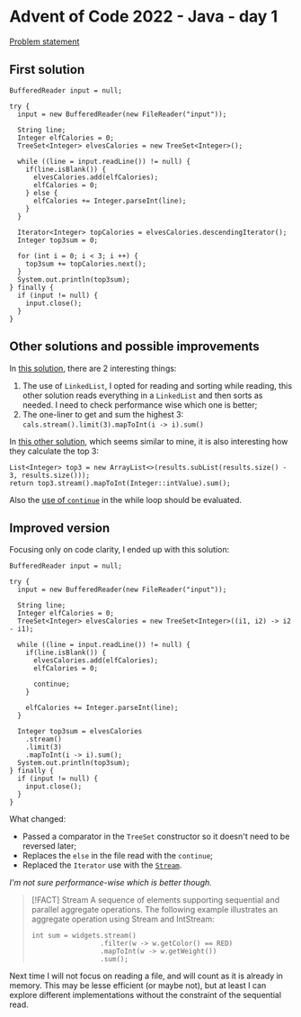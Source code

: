 # Advent of Code 2022 - Java - day 1
[Problem statement](https://adventofcode.com/2022/day/1)

## First solution
```
BufferedReader input = null;

try {
  input = new BufferedReader(new FileReader("input"));

  String line;
  Integer elfCalories = 0;
  TreeSet<Integer> elvesCalories = new TreeSet<Integer>();

  while ((line = input.readLine()) != null) {
	if(line.isBlank()) {
	  elvesCalories.add(elfCalories);
	  elfCalories = 0;
	} else {
	  elfCalories += Integer.parseInt(line);
	}
  }

  Iterator<Integer> topCalories = elvesCalories.descendingIterator();
  Integer top3sum = 0;

  for (int i = 0; i < 3; i ++) {
	top3sum += topCalories.next();
  }
  System.out.println(top3sum);
} finally {
  if (input != null) {
	input.close();
  }
}
```

## Other solutions and possible improvements
In [this solution](https://github.com/pvainio/adventofcode/blob/main/2022/java/Day1.java), there are 2 interesting things:
1. The use of `LinkedList`, I opted for reading and sorting while reading, this other solution reads everything in a `LinkedList` and then sorts as needed. I need to check performance wise which one is better;
2. The one-liner to get and sum the highest 3:
	`cals.stream().limit(3).mapToInt(i -> i).sum()`

In [this other solution](https://github.com/BlockyDotJar/AoC_2022/blob/main/src/dev/blocky/aoc/Day_01.java), which seems similar to mine, it is also interesting how they calculate the top 3:
```
List<Integer> top3 = new ArrayList<>(results.subList(results.size() - 3, results.size()));
return top3.stream().mapToInt(Integer::intValue).sum();
```
Also the [use of `continue`](https://github.com/BlockyDotJar/AoC_2022/blob/f6fea5d0347624c263a5764e99503f2823e23f15/src/dev/blocky/aoc/Day_01.java#L53C3-L53C3) in the while loop should be evaluated.

## Improved version
Focusing only on code clarity, I ended up with this solution:
```
BufferedReader input = null;

try {
  input = new BufferedReader(new FileReader("input"));

  String line;
  Integer elfCalories = 0;
  TreeSet<Integer> elvesCalories = new TreeSet<Integer>((i1, i2) -> i2 - i1);

  while ((line = input.readLine()) != null) {
	if(line.isBlank()) {
	  elvesCalories.add(elfCalories);
	  elfCalories = 0;

	  continue;
	}

	elfCalories += Integer.parseInt(line);
  }

  Integer top3sum = elvesCalories
	.stream()
	.limit(3)
	.mapToInt(i -> i).sum();
  System.out.println(top3sum);
} finally {
  if (input != null) {
	input.close();
  }
}
```

What changed:
- Passed a comparator in the `TreeSet` constructor so it doesn't need to be reversed later;
- Replaces the `else` in  the file read with the `continue`;
- Replaced the `Iterator` use with the [`Stream`](https://docs.oracle.com/en/java/javase/17/docs/api/java.base/java/util/stream/Stream.html).

*I'm not sure performance-wise which is better though.*

> [!FACT] Stream
> A sequence of elements supporting sequential and parallel aggregate operations. The following example illustrates an aggregate operation using Stream and IntStream:
> ```
> int sum = widgets.stream()
>                  .filter(w -> w.getColor() == RED)
>                  .mapToInt(w -> w.getWeight())
>                  .sum();

Next time I will not focus on reading a file, and will count as it is already in memory. This may be lesse efficient (or maybe not), but at least I can explore different implementations without the constraint of the sequential read.
